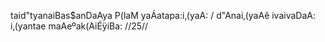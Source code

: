 taid"tyanaiBas$anDaAya P(laM yaÁatapa:i‚(yaA: /
d"Anai‚(yaAê ivaivaDaA: i‚(yantae maAeºak(AiÉÿiBa: //25//